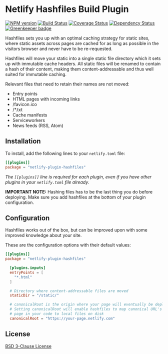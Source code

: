 # Netlify Hashfiles Build Plugin

[![NPM version](https://badge.fury.io/js/netlify-plugin-hashfiles.svg)](http://badge.fury.io/js/netlify-plugin-hashfiles)
[![Build Status](https://travis-ci.org/Munter/netlify-plugin-hashfiles.svg?branch=master)](https://travis-ci.org/Munter/netlify-plugin-hashfiles)
[![Coverage Status](https://img.shields.io/coveralls/Munter/netlify-plugin-hashfiles.svg)](https://coveralls.io/r/Munter/netlify-plugin-hashfiles?branch=master)
[![Dependency Status](https://david-dm.org/Munter/netlify-plugin-hashfiles.svg)](https://david-dm.org/Munter/netlify-plugin-hashfiles) [![Greenkeeper badge](https://badges.greenkeeper.io/Munter/netlify-plugin-hashfiles.svg)](https://greenkeeper.io/)

Hashfiles sets you up with an optimal caching strategy for static sites, where static assets across pages are cached for as long as possible in the visitors browser and never have to be re-requested.

Hashfiles will move your static into a single static file directory which it sets up with immutable cache headers. All static files will be renamed to contain a hash of their content, making them content-addressable and thus well suited for immutable caching.

Relevant files that need to retain their names are not moved:

- Entry points
- HTML pages with incoming links
- /favicon.ico
- /\*.txt
- Cache manifests
- Serviceworkers
- News feeds (RSS, Atom)

## Installation

To install, add the following lines to your `netlify.toml` file:

```toml
[[plugins]]
package = "netlify-plugin-hashfiles"
```

_The `[[plugins]]` line is required for each plugin, even if you have other plugins in your `netlify.toml` file already._

**IMPORTANT NOTE:** Hashing files has to be the last thing you do before deploying. Make sure you add hashfiles at the bottom of your plugin configuration.

## Configuration

Hashfiles works out of the box, but can be improved upon with some improved knowledge about your site.

These are the configuration options with their default values:

```toml
[[plugins]]
package = "netlify-plugin-hashfiles"

  [plugins.inputs]
  entryPoints = [
    "*.html"
  ]

  # Directory where content-addressable files are moved
  staticDir = "/static/"

  # canonicalRoot is the origin where your page will eventually be deployed
  # Setting canonicalRoot will enable hashfiles to map canonical URL's to your
  # page in your code to local files on disk
  canonicalRoot = "https://your-page.netlify.com"
```

## License

[BSD 3-Clause License](<https://tldrlegal.com/license/bsd-3-clause-license-(revised)>)
